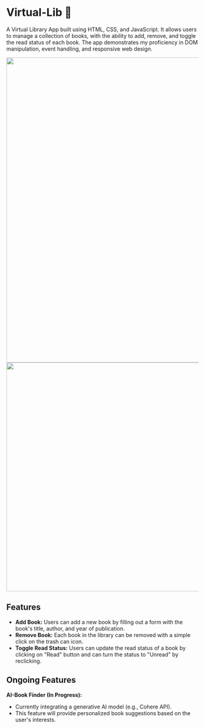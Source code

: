 # Virtual-Lib 📖
A Virtual Library App built using HTML, CSS, and JavaScript. It allows users to manage a collection of books, with the ability to add, remove, and toggle the read status of each book. The app demonstrates my proficiency in DOM manipulation, event handling, and responsive web design.

<img src="https://github.com/user-attachments/assets/8b69d4d4-9443-492c-823f-67ecc2c1bb66" width="800" />

<img src="https://github.com/user-attachments/assets/56bfaecd-736a-49a1-b3e9-2f9f346268ff" width="600" />

## Features
* **Add Book:** Users can add a new book by filling out a form with the book's title, author, and year of publication.
* **Remove Book:** Each book in the library can be removed with a simple click on the trash can icon.
* **Toggle Read Status:** Users can update the read status of a book by clicking on "Read" button and can turn the status to "Unread" by reclicking.
## Ongoing Features
**AI-Book Finder (In Progress):**
* Currently integrating a generative AI model (e.g., Cohere API).
* This feature will provide personalized book suggestions based on the user's interests.





